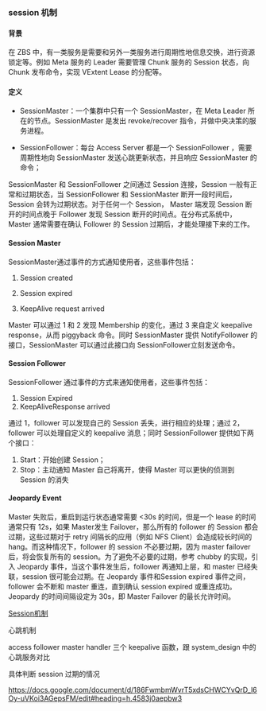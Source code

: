 ### session 机制

#### 背景

在 ZBS 中，有一类服务是需要和另外一类服务进行周期性地信息交换，进行资源锁定等。例如 Meta 服务的 Leader 需要管理 Chunk 服务的 Session 状态，向 Chunk 发布命令，实现 VExtent Lease 的分配等。

#### 定义

* SessionMaster：一个集群中只有一个 SessionMaster，在 Meta Leader 所在的节点。SessionMaster 是发出 revoke/recover 指令，并做中央决策的服务进程。

* SessionFollower：每台 Access Server 都是一个 SessionFollower ，需要周期性地向 SessionMaster 发送心跳更新状态，并且响应 SessionMaster 的命令；

SessionMaster 和 SessionFollower 之间通过 Session 连接，Session 一般有正常和过期状态，当 SessionFollower 和 SessionMaster 断开一段时间后，Session 会转为过期状态。对于任何一个 Session， Master 端发现 Session 断开的时间点晚于 Follower 发现 Session 断开的时间点。在分布式系统中，Master 通常需要在确认 Follower 的 Session 过期后，才能处理接下来的工作。

#### Session Master

SessionMaster通过事件的方式通知使用者，这些事件包括：

1. Session created

2. Session expired

3. KeepAlive request arrived

Master 可以通过 1 和 2 发现 Membership 的变化，通过 3 来自定义 keepalive response，从而 piggyback 命令。同时 SessionMaster 提供 NotifyFollower 的接口，SessionMaster 可以通过此接口向 SessionFollower立刻发送命令。

#### Session Follower

SessionFollower 通过事件的方式来通知使用者，这些事件包括：

1. Session Expired
2. KeepAliveResponse arrived

通过 1，follower 可以发现自己的 Session 丢失，进行相应的处理；通过 2，follower 可以处理自定义的 keepalive 消息；同时 SessionFollower 提供如下两个接口：

1. Start：开始创建 Session；
2. Stop：主动通知 Master 自己将离开，使得 Master 可以更快的侦测到 Session 的消失

#### Jeopardy Event

Master 失败后，重启到运行状态通常需要 <30s 的时间，但是一个 lease 的时间通常只有 12s，如果 Master发生 Failover，那么所有的 follower 的 Session 都会过期，这些过期对于 retry 间隔长的应用（例如 NFS Client）会造成较长时间的 hang。而这种情况下，follower 的 session 不必要过期，因为 master failover 后，将会恢复所有的 session。为了避免不必要的过期，参考 chubby 的实现，引入 Jeopardy 事件，当这个事件发生后，follower 再通知上层，和 master 已经失联，session 很可能会过期。在 Jeopardy 事件和Session expired 事件之间，follower 会不断和 master 重连，直到确认 session expired 或重连成功。Jeopardy 的时间间隔设定为 30s，即 Master Failover 的最长允许时间。

[Session机制](https://docs.google.com/document/d/1S_j7mtCCWT9x7Il6RmAp89fPhWHTQTaL-Iva3NtGtjQ/edit)





心跳机制 

access follower master handler 三个 keepalive 函数，跟 system_design 中的心跳服务对比

具体判断 session 过期的情况

https://docs.google.com/document/d/186FwmbmWvrT5xdsCHWCYvQrD_l6Oy-uVKoi3AGepsFM/edit#heading=h.4583j0aepbw3